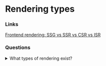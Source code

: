 # Rendering types

### Links

[Frontend rendering: SSG vs SSR vs CSR vs ISR](https://dexlock.com/blog/frontend-rendering-ssg-vs-ssr-vs-csr-vs-isr/)

### Questions

<details>
  <summary>What types of rendering exist?</summary>

**SSG (Static Site Generation)** - It will run a special function to fetch data once when the page builds.

**SSR (Server Side Rendering)** – It will run a special function to fetch data from API on every page request from the server-side (before the page is loaded, that special function will run first, creating a delay. Only after that, it will serve the page).

**CSR (Client Side Rendering)** - This is the most usual type of data fetching using useEffect. It will fetch the data from the API on every single page request from the client-side (after the page is rendered, the function will run).

**ISR (Incremental Static Regeneration)** - It is a combination of SSG and SSR, where it is served statically, but at a certain time and with a certain condition that page will rebuild and fetch the info from the API again.

</details>
